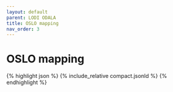 ```yaml
---
layout: default
parent: LODI ODALA
title: OSLO mapping
nav_order: 3
---
```


# OSLO mapping



{% highlight json %}
{% include_relative  compact.jsonld %}
{% endhighlight %}
